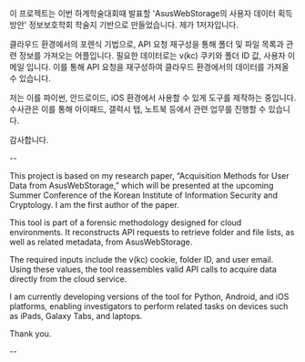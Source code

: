 이 프로젝트는 이번 하계학술대회때 발표할 'AsusWebStorage의 사용자 데이터 획득 방안' 정보보호학회 학술지 기반으로 만들었습니다.
제가 1저자입니다.

클라우드 환경에서의 포렌식 기법으로, API 요청 재구성을 통해 폴더 및 파일 목록과 관련 정보를 가져오는 어플입니다.
필요한 데이터로는 v(kc) 쿠키와 폴더 ID 값, 사용자 이메일 입니다. 이를 통해 API 요청을 재구성하여 클라우드 환경에서의 데이터를 가져올 수 있습니다.

저는 이를 파이썬, 안드로이드, iOS 환경에서 사용할 수 있게 도구를 제작하는 중입니다.
수사관은 이를 통해 아이패드, 갤럭시 탭, 노트북 등에서 관련 업무를 진행할 수 있습니다.

감사합니다.


--


This project is based on my research paper, “Acquisition Methods for User Data from AsusWebStorage,” which will be presented at the upcoming Summer Conference of the Korean Institute of Information Security and Cryptology. I am the first author of the paper.

This tool is part of a forensic methodology designed for cloud environments. It reconstructs API requests to retrieve folder and file lists, as well as related metadata, from AsusWebStorage.

The required inputs include the v(kc) cookie, folder ID, and user email. Using these values, the tool reassembles valid API calls to acquire data directly from the cloud service.

I am currently developing versions of the tool for Python, Android, and iOS platforms, enabling investigators to perform related tasks on devices such as iPads, Galaxy Tabs, and laptops.

Thank you.

--
